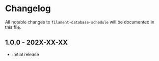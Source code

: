 # Changelog

All notable changes to `filament-database-schedule` will be documented in this file.

## 1.0.0 - 202X-XX-XX

- initial release
